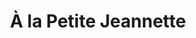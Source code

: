 ---
title: "À la Petite Jeannette"
url: /trouville-sur-mer/a-la-petite-jeannette/
shop: vêtements
---